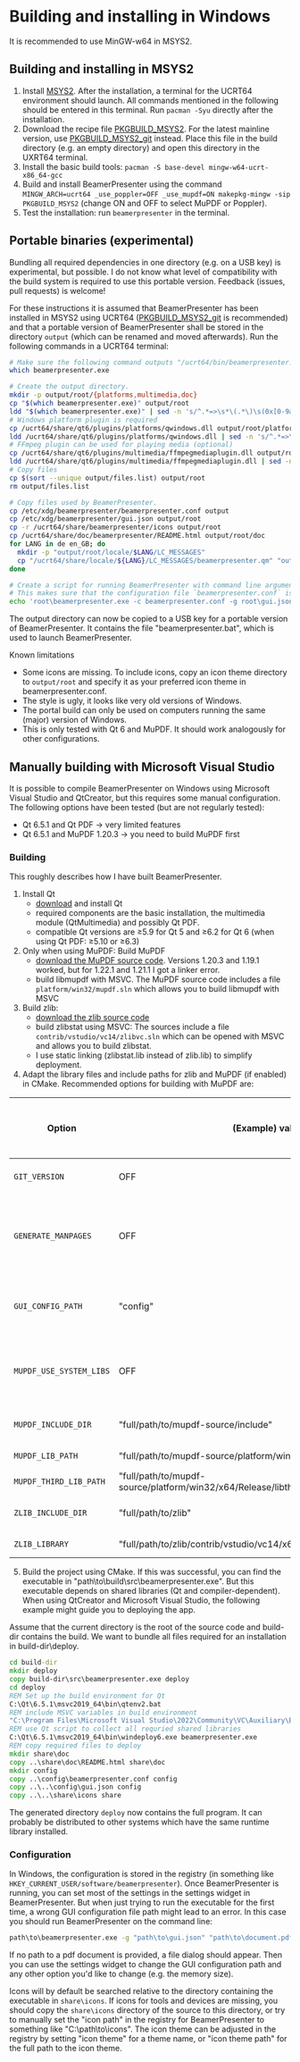 # Building and installing in Windows
It is recommended to use MinGW-w64 in MSYS2.

## Building and installing in MSYS2
1. Install [MSYS2](https://www.msys2.org). After the installation, a terminal for the UCRT64 environment should launch. All commands mentioned in the following should be entered in this terminal. Run `pacman -Syu` directly after the installation.
2. Download the recipe file [PKGBUILD\_MSYS2](PKGBUILD_MSYS2). For the latest mainline version, use [PKGBUILD\_MSYS2\_git](PKGBUILD_MSYS2_git) instead. Place this file in the build directory (e.g. an empty directory) and open this directory in the UXRT64 terminal.
3. Install the basic build tools: `pacman -S base-devel mingw-w64-ucrt-x86_64-gcc`
4. Build and install BeamerPresenter using the command `MINGW_ARCH=ucrt64 _use_poppler=OFF _use_mupdf=ON makepkg-mingw -sip PKGBUILD_MSYS2` (change ON and OFF to select MuPDF or Poppler).
5. Test the installation: run `beamerpresenter` in the terminal.


## Portable binaries (experimental)
Bundling all required dependencies in one directory (e.g. on a USB key) is experimental, but possible.
I do not know what level of compatibility with the build system is required to use this portable version.
Feedback (issues, pull requests) is welcome!

For these instructions it is assumed that BeamerPresenter has been installed in MSYS2 using UCRT64 ([PKGBUILD\_MSYS2\_git](PKGBUILD_MSYS2_git) is recommended) and that a portable version of BeamerPresenter shall be stored in the directory `output` (which can be renamed and moved afterwards).
Run the following commands in a UCRT64 terminal:
```sh
# Make sure the following command outputs "/ucrt64/bin/beamerpresenter.exe".
which beamerpresenter.exe

# Create the output directory.
mkdir -p output/root/{platforms,multimedia,doc}
cp "$(which beamerpresenter.exe)" output/root
ldd "$(which beamerpresenter.exe)" | sed -n 's/^.*=>\s*\(.*\)\s(0x[0-9a-f]\+)$/\1/p' > output/files.list
# Windows platform plugin is required
cp /ucrt64/share/qt6/plugins/platforms/qwindows.dll output/root/platforms/
ldd /ucrt64/share/qt6/plugins/platforms/qwindows.dll | sed -n 's/^.*=>\s*\(.*\)\s(0x[0-9a-f]\+)$/\1/p' >> output/files.list
# FFmpeg plugin can be used for playing media (optional)
cp /ucrt64/share/qt6/plugins/multimedia/ffmpegmediaplugin.dll output/root/multimedia/
ldd /ucrt64/share/qt6/plugins/multimedia/ffmpegmediaplugin.dll | sed -n 's/^.*=>\s*\(.*\)\s(0x[0-9a-f]\+)$/\1/p' >> output/files.list
# Copy files
cp $(sort --unique output/files.list) output/root
rm output/files.list

# Copy files used by BeamerPresenter.
cp /etc/xdg/beamerpresenter/beamerpresenter.conf output
cp /etc/xdg/beamerpresenter/gui.json output/root
cp -r /ucrt64/share/beamerpresenter/icons output/root
cp /ucrt64/share/doc/beamerpresenter/README.html output/root/doc
for LANG in de en_GB; do
  mkdir -p "output/root/locale/$LANG/LC_MESSAGES"
  cp "/ucrt64/share/locale/${LANG}/LC_MESSAGES/beamerpresenter.qm" "output/root/locale/${LANG}/LC_MESSAGES"
done

# Create a script for running BeamerPresenter with command line arguments.
# This makes sure that the configuration file `beamerpresenter.conf` is read.
echo 'root\beamerpresenter.exe -c beamerpresenter.conf -g root\gui.json' > output/beamerpresenter.bat
```

The output directory can now be copied to a USB key for a portable version of BeamerPresenter. It contains the file "beamerpresenter.bat", which is used to launch BeamerPresenter.

Known limitations
* Some icons are missing. To include icons, copy an icon theme directory to `output/root` and specify it as your preferred icon theme in beamerpresenter.conf.
* The style is ugly, it looks like very old versions of Windows.
* The portal build can only be used on computers running the same (major) version of Windows.
* This is only tested with Qt 6 and MuPDF. It should work analogously for other configurations.


## Manually building with Microsoft Visual Studio
It is possible to compile BeamerPresenter on Windows using Microsoft Visual Studio and QtCreator, but this requires some manual configuration.
The following options have been tested (but are not regularly tested):
* Qt 6.5.1 and Qt PDF → very limited features
* Qt 6.5.1 and MuPDF 1.20.3 → you need to build MuPDF first

### Building
This roughly describes how I have built BeamerPresenter.
1. Install Qt
    * [download](https://www.qt.io/download-qt-installer) and install Qt
    * required components are the basic installation, the multimedia module (QtMultimedia) and possibly Qt PDF.
    * compatible Qt versions are ≥5.9 for Qt 5 and ≥6.2 for Qt 6 (when using Qt PDF: ≥5.10 or ≥6.3)
2. Only when using MuPDF: Build MuPDF
    * [download the MuPDF source code](https://www.mupdf.com/releases/index.html). Versions 1.20.3 and 1.19.1 worked, but for 1.22.1 and 1.21.1 I got a linker error.
    * build libmupdf with MSVC. The MuPDF source code includes a file `platform/win32/mupdf.sln` which allows you to build libmupdf with MSVC
3. Build zlib:
    * [download the zlib source code](https://www.zlib.net)
    * build zlibstat using MSVC: The sources include a file `contrib/vstudio/vc14/zlibvc.sln` which can be opened with MSVC and allows you to build zlibstat.
    * I use static linking (zlibstat.lib instead of zlib.lib) to simplify deployment.
4. Adapt the library files and include paths for zlib and MuPDF (if enabled) in CMake. Recommended options for building with MuPDF are:

| Option | (Example) value | Explanation (bold means you must provide a value) |
|--------|-----------------|---------------------------------------------------|
| `GIT_VERSION` | OFF | disable git commit count in version string |
| `GENERATE_MANPAGES` | OFF | disable to exclude man pages from installation (generating man pages requires gzip) |
| `GUI_CONFIG_PATH` | "config" | default path for configuration files relative to program data directory |
| `MUPDF_USE_SYSTEM_LIBS` | OFF | Disable when using MuPDF on Windows (except if you know what you are doing) |
| `MUPDF_INCLUDE_DIR` | "full/path/to/mupdf-source/include" | **full path to MuPDF include directory** |
| `MUPDF_LIB_PATH` | "full/path/to/mupdf-source/platform/win32/x64/Release/libmupdf.lib" | **full path to libmupdf.lib** |
| `MUPDF_THIRD_LIB_PATH` | "full/path/to/mupdf-source/platform/win32/x64/Release/libthirdparty.lib" | **full path to libthirdparty.lib** |
| `ZLIB_INCLUDE_DIR` | "full/path/to/zlib" | **full path to zlib source directory** |
| `ZLIB_LIBRARY` | "full/path/to/zlib/contrib/vstudio/vc14/x64/ZlibStatRelease/zlibstat.lib" | **full path to zlibstat.lib** |

5. Build the project using CMake.
If this was successful, you can find the executable in "path\to\build\src\beamerpresenter.exe".
But this executable depends on shared libraries (Qt and compiler-dependent).
When using QtCreator and Microsoft Visual Studio, the following example might guide you to deploying the app.

Assume that the current directory is the root of the source code and build-dir contains the build.
We want to bundle all files required for an installation in build-dir\deploy.
```bat
cd build-dir
mkdir deploy
copy build-dir\src\beamerpresenter.exe deploy
cd deploy
REM Set up the build environment for Qt
C:\Qt\6.5.1\msvc2019_64\bin\qtenv2.bat
REM include MSVC variables in build environment
"C:\Program Files\Microsoft Visual Studio\2022\Community\VC\Auxiliary\Build\vcvarsall.bat" amd64
REM use Qt script to collect all requried shared libraries
C:\Qt\6.5.1\msvc2019_64\bin\windeploy6.exe beamerpresenter.exe
REM copy required files to deploy
mkdir share\doc
copy ..\share\doc\README.html share\doc
mkdir config
copy ..\config\beamerpresenter.conf config
copy ..\..\config\gui.json config
copy ..\..\share\icons share
```

The generated directory `deploy` now contains the full program. It can probably be distributed to other systems which have the same runtime library installed.

### Configuration
In Windows, the configuration is stored in the registry (in something like `HKEY_CURRENT_USER/software/beamerpresenter`).
Once BeamerPresenter is running, you can set most of the settings in the settings widget in BeamerPresenter. But when just trying to run the executable for the first time, a wrong GUI configuration file path might lead to an error. In this case you should run BeamerPresenter on the command line:
```sh
path\to\beamerpresenter.exe -g "path\to\gui.json" "path\to\document.pdf"
```
If no path to a pdf document is provided, a file dialog should appear.
Then you can use the settings widget to change the GUI configuration path and any other option you'd like to change (e.g. the memory size).

Icons will by default be searched relative to the directory containing the executable in `share\icons`. If icons for tools and devices are missing, you should copy the `share\icons` directory of the source to this directory, or try to manually set the "icon path" in the registry for BeamerPresenter to something like "C:\path\to\icons".
The icon theme can be adjusted in the registry by setting "icon theme" for a theme name, or "icon theme path" for the full path to the icon theme.
